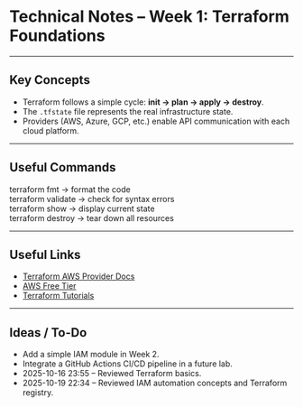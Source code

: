 # Technical Notes – Week 1: Terraform Foundations

---

## Key Concepts
- Terraform follows a simple cycle: **init → plan → apply → destroy**.  
- The `.tfstate` file represents the real infrastructure state.  
- Providers (AWS, Azure, GCP, etc.) enable API communication with each cloud platform.

---

## Useful Commands
terraform fmt → format the code  
terraform validate → check for syntax errors  
terraform show → display current state  
terraform destroy → tear down all resources

---

## Useful Links
- [Terraform AWS Provider Docs](https://registry.terraform.io/providers/hashicorp/aws/latest/docs)
- [AWS Free Tier](https://aws.amazon.com/free)
- [Terraform Tutorials](https://developer.hashicorp.com/terraform/tutorials)

---

## Ideas / To-Do
- Add a simple IAM module in Week 2.  
- Integrate a GitHub Actions CI/CD pipeline in a future lab.
- 2025-10-16 23:55 – Reviewed Terraform basics.
- 2025-10-19 22:34 – Reviewed IAM automation concepts and Terraform registry.
